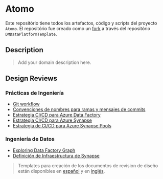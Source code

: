 # Atomo

Este repositório tiene todos los artefactos, código y scripts del proyecto `Atomo`. El repositório fue creado como un [fork](./docs/template-usage/forking.md) a través del repositório `DMDataPlatformTemplate`.

## Description

> Add your domain description here.

## Design Reviews

### Prácticas de Ingeniería

* [Git workflow](./docs/design-reviews/engineering-practices/122204-git-workflow.md)
* [Convenciones de nombres para ramas y mensajes de commits](./docs/design-reviews/engineering-practices/122205-naming-conventions-git.md)
* [Estrategia CI/CD para Azure Data Factory](./docs/design-reviews/engineering-practices/126148-adf-ci-cd-approach.md)
* [Estrategia CI/CD para Azure Synapse](./docs/design-reviews/engineering-practices/122978-synapse-ci-cd-approach.md)
* [Estrategia de CI/CD para Azure Synapse Pools](./docs/design-reviews/engineering-practices/synapse-pool-ci-cd-approach.md)

### Ingeniería de Datos

* [Exploring Data Factory Graph](./docs/design-reviews/data-engineering/122327-adf-graph-model.md)
* [Definición de Infraestructura de Synapse](./docs/design-reviews/data-engineering/synapse-infrastructure-review.MD)

> Templates para creación de los documentos de revision de diseño están disponibles en [español](./docs/design-reviews/templates/##-design-review-es.md) y en [inglés](./docs/design-reviews/templates/##-design-review-en-us.md).
